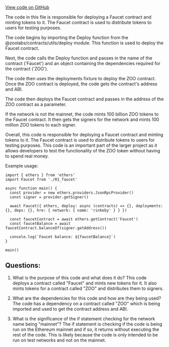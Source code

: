 [View code on GitHub](zoo-labs/zoo/blob/master/contracts/deploy/01_faucet.ts)

The code in this file is responsible for deploying a Faucet contract and minting tokens to it. The Faucet contract is used to distribute tokens to users for testing purposes. 

The code begins by importing the Deploy function from the @zoolabs/contracts/utils/deploy module. This function is used to deploy the Faucet contract. 

Next, the code calls the Deploy function and passes in the name of the contract ('Faucet') and an object containing the dependencies required for the contract ('ZOO'). 

The code then uses the deployments fixture to deploy the ZOO contract. Once the ZOO contract is deployed, the code gets the contract's address and ABI. 

The code then deploys the Faucet contract and passes in the address of the ZOO contract as a parameter. 

If the network is not the mainnet, the code mints 100 billion ZOO tokens to the Faucet contract. It then gets the signers for the network and mints 100 million ZOO tokens to each signer. 

Overall, this code is responsible for deploying a Faucet contract and minting tokens to it. The Faucet contract is used to distribute tokens to users for testing purposes. This code is an important part of the larger project as it allows developers to test the functionality of the ZOO token without having to spend real money. 

Example usage:

```
import { ethers } from 'ethers'
import Faucet from './01_faucet'

async function main() {
  const provider = new ethers.providers.JsonRpcProvider()
  const signer = provider.getSigner()

  await Faucet({ ethers, deploy: async (contracts) => {}, deployments: {}, deps: {}, hre: { network: { name: 'rinkeby' } } })

  const faucetContract = await ethers.getContract('Faucet')
  const faucetBalance = await faucetContract.balanceOf(signer.getAddress())

  console.log(`Faucet balance: ${faucetBalance}`)
}

main()
```
## Questions: 
 1. What is the purpose of this code and what does it do?
   This code deploys a contract called "Faucet" and mints new tokens for it. It also mints tokens for a contract called "ZOO" and distributes them to signers.

2. What are the dependencies for this code and how are they being used?
   The code has a dependency on a contract called "ZOO" which is being imported and used to get the contract address and ABI.

3. What is the significance of the if statement checking for the network name being "mainnet"?
   The if statement is checking if the code is being run on the Ethereum mainnet and if so, it returns without executing the rest of the code. This is likely because the code is only intended to be run on test networks and not on the mainnet.